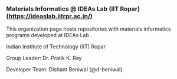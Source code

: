 ### **Materials Informatics @ IDEAs Lab (IIT Ropar)** (https://ideaslab.iitrpr.ac.in/)
This organization page hosts repositories with materials informatics programs developed at IDEAs Lab .

Indian Institute of Technology (IIT) Ropar

Group Leader: Dr. Pratik K. Ray

Developer Team: Dishant Beniwal (@d-beniwal)
